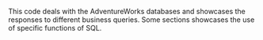This code deals with the AdventureWorks databases and showcases the responses to different business queries.
Some sections showcases the use of specific functions of SQL.
